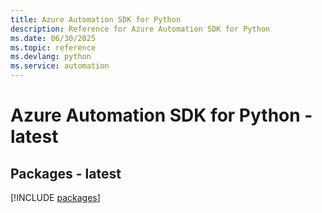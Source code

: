 ```yaml
---
title: Azure Automation SDK for Python
description: Reference for Azure Automation SDK for Python
ms.date: 06/30/2025
ms.topic: reference
ms.devlang: python
ms.service: automation
---
```

# Azure Automation SDK for Python - latest
## Packages - latest
[!INCLUDE [packages](automation-index.md)]